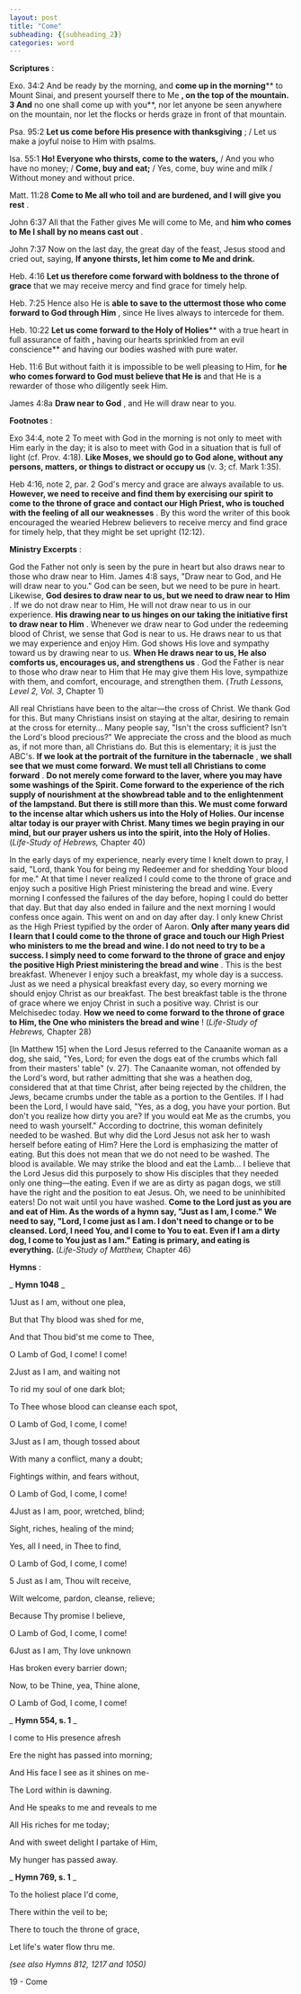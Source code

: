 ```yaml
---
layout: post
title: "Come"
subheading: {{subheading_2}}
categories: word
---
```


**Scriptures** :

Exo. 34:2 And be ready by the morning, and **come up in the morning**** to Mount Sinai, and present yourself there to Me **, on the top of the mountain. 3 And** no one shall come up with you**, nor let anyone be seen anywhere on the mountain, nor let the flocks or herds graze in front of that mountain.

Psa. 95:2 **Let us come before His presence with thanksgiving** ; / Let us make a joyful noise to Him with psalms.

Isa. 55:1 **Ho! Everyone who thirsts, come to the waters,** / And you who have no money; / **Come, buy and eat;** / Yes, come, buy wine and milk / Without money and without price.

Matt. 11:28 **Come to Me all who toil and are burdened, and I will give you rest** .

John 6:37 All that the Father gives Me will come to Me, and **him who comes to Me I shall by no means cast out** .

John 7:37 Now on the last day, the great day of the feast, Jesus stood and cried out, saying, **If anyone thirsts, let him come to Me and drink.**

Heb. 4:16 **Let us therefore come forward with boldness to the throne of grace** that we may receive mercy and find grace for timely help.

Heb. 7:25 Hence also He is **able to save to the uttermost those who come forward to God through Him** , since He lives always to intercede for them.

Heb. 10:22 **Let us come forward to the Holy of Holies**** with a true heart in full assurance of faith **,** having our hearts sprinkled from an evil conscience** and having our bodies washed with pure water.

Heb. 11:6 But without faith it is impossible to be well pleasing to Him, for **he who comes forward to God must believe that He is** and that He is a rewarder of those who diligently seek Him.

James 4:8a **Draw near to God** , and He will draw near to you.

**Footnotes** :

Exo 34:4, note 2 To meet with God in the morning is not only to meet with Him early in the day; it is also to meet with God in a situation that is full of light (cf. Prov. 4:18). **Like Moses, we should go to God alone, without any persons, matters, or things to distract or occupy us** (v. 3; cf. Mark 1:35).

Heb 4:16, note 2, par. 2 God's mercy and grace are always available to us. **However, we need to receive and find them by exercising our spirit to come to the throne of grace and contact our High Priest, who is touched with the feeling of all our weaknesses** . By this word the writer of this book encouraged the wearied Hebrew believers to receive mercy and find grace for timely help, that they might be set upright (12:12).

**Ministry Excerpts** :

God the Father not only is seen by the pure in heart but also draws near to those who draw near to Him. James 4:8 says, "Draw near to God, and He will draw near to you." God can be seen, but we need to be pure in heart. Likewise, **God desires to draw near to us, but we need to draw near to Him** . If we do not draw near to Him, He will not draw near to us in our experience. **His drawing near to us hinges on our taking the initiative first to draw near to Him** . Whenever we draw near to God under the redeeming blood of Christ, we sense that God is near to us. He draws near to us that we may experience and enjoy Him. God shows His love and sympathy toward us by drawing near to us. **When He draws near to us, He also comforts us, encourages us, and strengthens us** . God the Father is near to those who draw near to Him that He may give them His love, sympathize with them, and comfort, encourage, and strengthen them. (_Truth Lessons, Level 2, Vol. 3_, Chapter 1)

All real Christians have been to the altar—the cross of Christ. We thank God for this. But many Christians insist on staying at the altar, desiring to remain at the cross for eternity… Many people say, "Isn't the cross sufficient? Isn't the Lord's blood precious?" We appreciate the cross and the blood as much as, if not more than, all Christians do. But this is elementary; it is just the ABC's. **If we look at the portrait of the furniture in the tabernacle** , **we shall see that we must come forward. We must tell all Christians to come forward** . **Do not merely come forward to the laver, where you may have some washings of the Spirit. Come forward to the experience of the rich supply of nourishment at the showbread table and to the enlightenment of the lampstand. But there is still more than this. We must come forward to the incense altar which ushers us into the Holy of Holies. Our incense altar today is our prayer with Christ. Many times we begin praying in our mind, but our prayer ushers us into the spirit, into the Holy of Holies.** (_Life-Study of Hebrews,_ Chapter 40)

In the early days of my experience, nearly every time I knelt down to pray, I said, "Lord, thank You for being my Redeemer and for shedding Your blood for me." At that time I never realized I could come to the throne of grace and enjoy such a positive High Priest ministering the bread and wine. Every morning I confessed the failures of the day before, hoping I could do better that day. But that day also ended in failure and the next morning I would confess once again. This went on and on day after day. I only knew Christ as the High Priest typified by the order of Aaron. **Only after many years did I learn that I could come to the throne of grace and touch our High Priest who ministers to me the bread and wine. I do not need to try to be a success. I simply need to come forward to the throne of grace and enjoy the positive High Priest ministering the bread and wine** . This is the best breakfast. Whenever I enjoy such a breakfast, my whole day is a success. Just as we need a physical breakfast every day, so every morning we should enjoy Christ as our breakfast. The best breakfast table is the throne of grace where we enjoy Christ in such a positive way. Christ is our Melchisedec today. **How we need to come forward to the throne of grace to Him, the One who ministers the bread and wine** ! (_Life-Study of Hebrews,_ Chapter 28)

[In Matthew 15] when the Lord Jesus referred to the Canaanite woman as a dog, she said, "Yes, Lord; for even the dogs eat of the crumbs which fall from their masters' table" (v. 27). The Canaanite woman, not offended by the Lord's word, but rather admitting that she was a heathen dog, considered that at that time Christ, after being rejected by the children, the Jews, became crumbs under the table as a portion to the Gentiles. If I had been the Lord, I would have said, "Yes, as a dog, you have your portion. But don't you realize how dirty you are? If you would eat Me as the crumbs, you need to wash yourself." According to doctrine, this woman definitely needed to be washed. But why did the Lord Jesus not ask her to wash herself before eating of Him? Here the Lord is emphasizing the matter of eating. But this does not mean that we do not need to be washed. The blood is available. We may strike the blood and eat the Lamb… I believe that the Lord Jesus did this purposely to show His disciples that they needed only one thing—the eating. Even if we are as dirty as pagan dogs, we still have the right and the position to eat Jesus. Oh, we need to be uninhibited eaters! Do not wait until you have washed. **Come to the Lord just as you are and eat of Him. As the words of a hymn say, "Just as I am, I come." We need to say, "Lord, I come just as I am. I don't need to change or to be cleansed. Lord, I need You, and I come to You to eat. Even if I am a dirty dog, I come to You just as I am." Eating is primary, and eating is everything.** (_Life-Study of Matthew,_ Chapter 46)

**Hymns** :

_ **Hymn 1048** _

1Just as I am, without one plea,

But that Thy blood was shed for me,

And that Thou bid'st me come to Thee,

O Lamb of God, I come! I come!

2Just as I am, and waiting not

To rid my soul of one dark blot;

To Thee whose blood can cleanse each spot,

O Lamb of God, I come, I come!

3Just as I am, though tossed about

With many a conflict, many a doubt;

Fightings within, and fears without,

O Lamb of God, I come, I come!

4Just as I am, poor, wretched, blind;

Sight, riches, healing of the mind;

Yes, all I need, in Thee to find,

O Lamb of God, I come, I come!

5 Just as I am, Thou wilt receive,

Wilt welcome, pardon, cleanse, relieve;

Because Thy promise I believe,

O Lamb of God, I come, I come!

6Just as I am, Thy love unknown

Has broken every barrier down;

Now, to be Thine, yea, Thine alone,

O Lamb of God, I come, I come!

_ **Hymn 554, s. 1** _

I come to His presence afresh

Ere the night has passed into morning;

And His face I see as it shines on me-

The Lord within is dawning.

And He speaks to me and reveals to me

All His riches for me today;

And with sweet delight I partake of Him,

My hunger has passed away.

_ **Hymn 769, s. 1** _

To the holiest place I'd come,

There within the veil to be;

There to touch the throne of grace,

Let life's water flow thru me.

_(see also Hymns 812, 1217 and 1050)_

19 - Come
